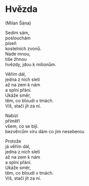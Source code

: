# Hvězda
(Milan Šána)

Sedím sám,  
poslouchám  
píseň  
kostelních zvonů.  
Nade mnou,  
tiše žhnou  
hvězdy, jdou k milionům.

Věřím dál,  
jedna z nich sletí  
až na zem k nám  
a splní přání.  
Ukáže směr,  
těm, co bloudí v tmách.  
Víš, stačí jít za ní.  

Nabízí  
příměří  
všem, co se bijí.  
bezvěrcům
víru dám
co jim neseberou

Protože  
já věřím dál,  
jedna z nich sletí  
až na zem k nám  
a splní přání.  
Ukáže směr,  
těm, co bloudí v tmách.  
Víš, stačí jít za ní.  
